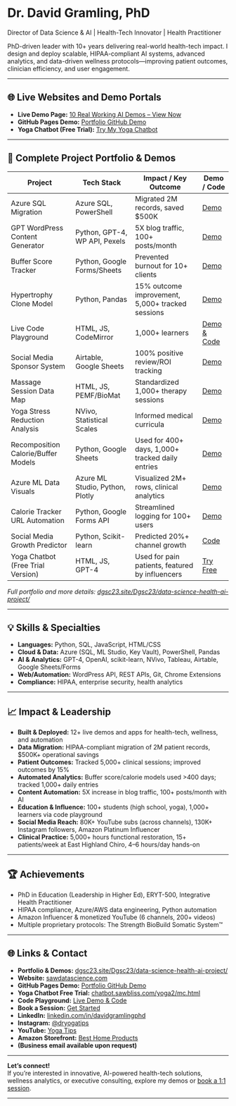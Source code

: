 # Dr. David Gramling, PhD  
Director of Data Science & AI | Health-Tech Innovator | Health Practitioner

PhD-driven leader with 10+ years delivering real-world health-tech impact. I design and deploy scalable, HIPAA-compliant AI systems, advanced analytics, and data-driven wellness protocols—improving patient outcomes, clinician efficiency, and user engagement.

---

## 🌐 Live Websites and Demo Portals

- **Live Demo Page:** [10 Real Working AI Demos – View Now](https://sawdatascience.com/10-of-my-real-working-ai-demos-live-and-ready-to-use-on-this-page/)
- **GitHub Pages Demo:** [Portfolio GitHub Demo](https://dgsc23.github.io/data-science-health-ai-portfolio/)
- **Yoga Chatbot (Free Trial):** [Try My Yoga Chatbot](https://chatbot.sawbliss.com/yoga2/mc.html)

---

## 🚀 Complete Project Portfolio & Demos

| Project                                    | Tech Stack                        | Impact / Key Outcome                              | Demo / Code                      |
|---------------------------------------------|-----------------------------------|---------------------------------------------------|-----------------------------------|
| Azure SQL Migration                        | Azure SQL, PowerShell             | Migrated 2M records, saved $500K                  | [Demo](https://dgsc23.site/Dgsc23/data-science-health-ai-project/) |
| GPT WordPress Content Generator             | Python, GPT-4, WP API, Pexels     | 5X blog traffic, 100+ posts/month                 | [Demo](https://dgsc23.site/Dgsc23/data-science-health-ai-project/) |
| Buffer Score Tracker                       | Python, Google Forms/Sheets       | Prevented burnout for 10+ clients                 | [Demo](https://dgsc23.site/Dgsc23/data-science-health-ai-project/) |
| Hypertrophy Clone Model                    | Python, Pandas                    | 15% outcome improvement, 5,000+ tracked sessions  | [Demo](https://dgsc23.site/Dgsc23/data-science-health-ai-project/) |
| Live Code Playground                       | HTML, JS, CodeMirror              | 1,000+ learners                                   | [Demo & Code](https://sawdatascience.com/live-code-playground-write-preview-and-export-your-code/) |
| Social Media Sponsor System                | Airtable, Google Sheets           | 100% positive review/ROI tracking                 | [Demo](https://dgsc23.site/Dgsc23/data-science-health-ai-project/) |
| Massage Session Data Map                   | HTML, JS, PEMF/BioMat             | Standardized 1,000+ therapy sessions              | [Demo](https://dgsc23.site/Dgsc23/data-science-health-ai-project/) |
| Yoga Stress Reduction Analysis             | NVivo, Statistical Scales         | Informed medical curricula                        | [Demo](https://dgsc23.site/Dgsc23/data-science-health-ai-project/) |
| Recomposition Calorie/Buffer Models        | Python, Google Sheets             | Used for 400+ days, 1,000+ tracked daily entries  | [Demo](https://dgsc23.site/Dgsc23/data-science-health-ai-project/) |
| Azure ML Data Visuals                      | Azure ML Studio, Python, Plotly   | Visualized 2M+ rows, clinical analytics           | [Demo](https://dgsc23.site/Dgsc23/data-science-health-ai-project/) |
| Calorie Tracker URL Automation             | Python, Google Forms API          | Streamlined logging for 100+ users                | [Demo](https://dgsc23.site/Dgsc23/data-science-health-ai-project/) |
| Social Media Growth Predictor              | Python, Scikit-learn              | Predicted 20%+ channel growth                     | [Code](https://github.com/Dgsc23/social-media-analytics-project) |
| Yoga Chatbot (Free Trial Version)          | HTML, JS, GPT-4                   | Used for pain patients, featured by influencers   | [Try Free](https://chatbot.sawbliss.com/yoga2/mc.html)            |

*Full portfolio and more details: [dgsc23.site/Dgsc23/data-science-health-ai-project/](https://dgsc23.site/Dgsc23/data-science-health-ai-project/)*

---

## 💡 Skills & Specialties

- **Languages:** Python, SQL, JavaScript, HTML/CSS
- **Cloud & Data:** Azure (SQL, ML Studio, Key Vault), PowerShell, Pandas
- **AI & Analytics:** GPT-4, OpenAI, scikit-learn, NVivo, Tableau, Airtable, Google Sheets/Forms
- **Web/Automation:** WordPress API, REST APIs, Git, Chrome Extensions
- **Compliance:** HIPAA, enterprise security, health analytics

---

## 📈 Impact & Leadership

- **Built & Deployed:** 12+ live demos and apps for health-tech, wellness, and automation
- **Data Migration:** HIPAA-compliant migration of 2M patient records, $500K+ operational savings
- **Patient Outcomes:** Tracked 5,000+ clinical sessions; improved outcomes by 15%
- **Automated Analytics:** Buffer score/calorie models used >400 days; tracked 1,000+ daily entries
- **Content Automation:** 5X increase in blog traffic, 100+ posts/month with AI
- **Education & Influence:** 100+ students (high school, yoga), 1,000+ learners via code playground
- **Social Media Reach:** 80K+ YouTube subs (across channels), 130K+ Instagram followers, Amazon Platinum Influencer
- **Clinical Practice:** 5,000+ hours functional restoration, 15+ patients/week at East Highland Chiro, 4–6 hours/day hands-on

---

## 🏆 Achievements

- PhD in Education (Leadership in Higher Ed), ERYT-500, Integrative Health Practitioner
- HIPAA compliance, Azure/AWS data engineering, Python automation
- Amazon Influencer & monetized YouTube (6 channels, 200+ videos)
- Multiple proprietary protocols: The Strength BioBuild Somatic System™

---

## 🌐 Links & Contact

- **Portfolio & Demos:** [dgsc23.site/Dgsc23/data-science-health-ai-project/](https://dgsc23.site/Dgsc23/data-science-health-ai-project/)
- **Website:** [sawdatascience.com](https://sawdatascience.com)
- **GitHub Pages Demo:** [Portfolio GitHub Demo](https://dgsc23.github.io/data-science-health-ai-portfolio/)
- **Yoga Chatbot Free Trial:** [chatbot.sawbliss.com/yoga2/mc.html](https://chatbot.sawbliss.com/yoga2/mc.html)
- **Code Playground:** [Live Demo & Code](https://sawdatascience.com/live-code-playground-write-preview-and-export-your-code/)
- **Book a Session:** [Get Started](https://sawdatascience.com/get-started-on-your-data-driven-journey-book-an-appointment-with-dr-david-gramling-ph-d/)
- **LinkedIn:** [linkedin.com/in/davidgramlingphd](https://linkedin.com/in/davidgramlingphd)
- **Instagram:** [@dryogatips](https://instagram.com/dryogatips)
- **YouTube:** [Yoga Tips](https://www.youtube.com/@yogatips)
- **Amazon Storefront:** [Best Home Products](https://www.amazon.com/shop/sawyogacourses)
- **(Business email available upon request)**

---

**Let’s connect!**  
If you’re interested in innovative, AI-powered health-tech solutions, wellness analytics, or executive consulting, explore my demos or [book a 1:1 session](https://sawdatascience.com/get-started-on-your-data-driven-journey-book-an-appointment-with-dr-david-gramling-ph-d/).

---

<!-- Add images, screenshots, or architecture diagrams as needed below this line for each project! -->
